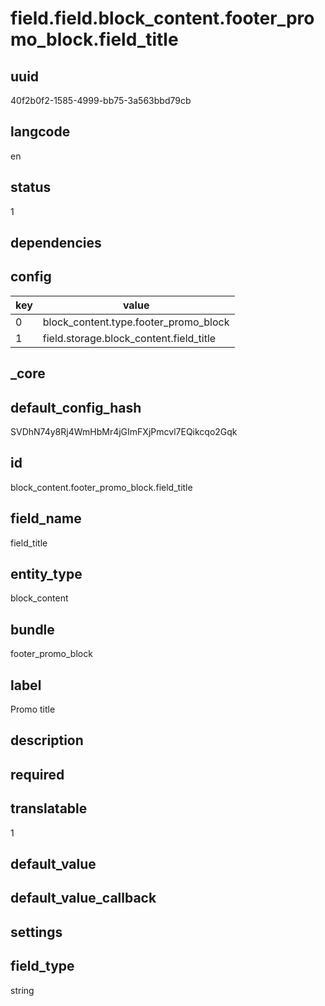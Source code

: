 # field.field.block_content.footer_promo_block.field_title

## uuid
40f2b0f2-1585-4999-bb75-3a563bbd79cb

## langcode
en

## status
1

## dependencies

## config
|key|value|
|-|-|
|0|block_content.type.footer_promo_block|
|1|field.storage.block_content.field_title|


## _core

## default_config_hash
SVDhN74y8Rj4WmHbMr4jGImFXjPmcvl7EQikcqo2Gqk

## id
block_content.footer_promo_block.field_title

## field_name
field_title

## entity_type
block_content

## bundle
footer_promo_block

## label
Promo title

## description


## required


## translatable
1

## default_value


## default_value_callback


## settings


## field_type
string
